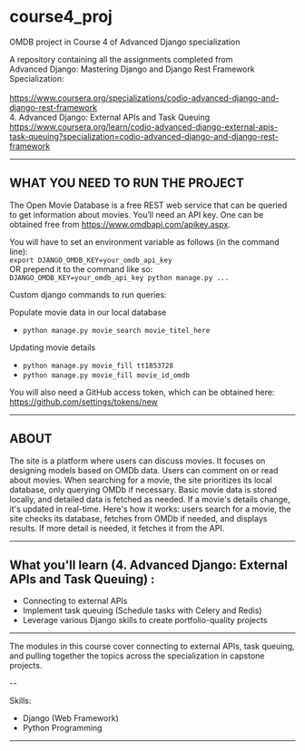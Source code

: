 # course4_proj
OMDB project in Course 4 of Advanced Django specialization

A repository containing all the assignments completed from <br>
Advanced Django: Mastering Django and Django Rest Framework Specialization: <br>  
https://www.coursera.org/specializations/codio-advanced-django-and-django-rest-framework <br>
4. Advanced Django: External APIs and Task Queuing  <br> 
https://www.coursera.org/learn/codio-advanced-django-external-apis-task-queuing?specialization=codio-advanced-django-and-django-rest-framework <br>


---
## WHAT YOU NEED TO RUN THE PROJECT
The Open Movie Database is a free REST web service that can be queried to get information about movies. 
You’ll need an API key. One can be obtained free from https://www.omdbapi.com/apikey.aspx.

You will have to set an environment variable as follows (in the command line): <br>
`export DJANGO_OMDB_KEY=your_omdb_api_key`  <br>
OR prepend it to the command like so: <br>
`DJANGO_OMDB_KEY=your_omdb_api_key python manage.py ...`


Custom django commands to run queries: <br>

Populate movie data in our local database <br>
- `python manage.py movie_search movie_titel_here` <br>

Updating movie details <br>
- `python manage.py movie_fill tt1853728` <br>
- `python manage.py movie_fill movie_id_omdb`


You will also need a GitHub access token, which can be obtained here: <br>
https://github.com/settings/tokens/new

---
## ABOUT
The site is a platform where users can discuss movies. It focuses on designing models based on OMDb data. 
Users can comment on or read about movies. When searching for a movie, the site prioritizes its local database, only querying OMDb if necessary. Basic movie data is stored locally, and detailed data is fetched as needed. If a movie's details change, it's updated in real-time. Here's how it works: users search for a movie, the site checks its database, fetches from OMDb if needed, and displays results. If more detail is needed, it fetches it from the API.


---

## What you'll learn (4. Advanced Django: External APIs and Task Queuing) :
- Connecting to external APIs
- Implement task queuing (Schedule tasks with Celery and Redis)
- Leverage various Django skills to create portfolio-quality projects

---

The modules in this course cover connecting to external APIs, task queuing, and pulling together the topics across the specialization in capstone projects.

--

Skills:
  - Django (Web Framework)
  - Python Programming

---
